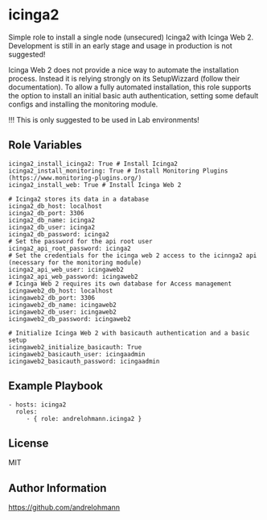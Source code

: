 icinga2
=======

Simple role to install a single node (unsecured) Icinga2 with Icinga Web 2. Development is still in an early stage and usage in production is not suggested!

Icinga Web 2 does not provide a nice way to automate the installation process. Instead it is relying strongly on its SetupWizzard (follow their documentation). To allow a fully automated installation, this role supports the option to install an initial basic auth authentication, setting some default configs and installing the monitoring module.

!!! This is only suggested to be used in Lab environments!

Role Variables
--------------

    icinga2_install_icinga2: True # Install Icinga2
    icinga2_install_monitoring: True # Install Monitoring Plugins (https://www.monitoring-plugins.org/)
    icinga2_install_web: True # Install Icinga Web 2

    # Icinga2 stores its data in a database
    icinga2_db_host: localhost
    icinga2_db_port: 3306
    icinga2_db_name: icinga2
    icinga2_db_user: icinga2
    icinga2_db_password: icinga2
    # Set the password for the api root user
    icinga2_api_root_password: icinga2
    # Set the credentials for the icinga web 2 access to the icinnga2 api (necessary for the monitoring module)
    icinga2_api_web_user: icingaweb2
    icinga2_api_web_password: icingaweb2
    # Icinga Web 2 requires its own database for Access management
    icingaweb2_db_host: localhost
    icingaweb2_db_port: 3306
    icingaweb2_db_name: icingaweb2
    icingaweb2_db_user: icingaweb2
    icingaweb2_db_password: icingaweb2

    # Initialize Icinga Web 2 with basicauth authentication and a basic setup
    icingaweb2_initialize_basicauth: True
    icingaweb2_basicauth_user: icingaadmin
    icingaweb2_basicauth_password: icingaadmin

Example Playbook
----------------

    - hosts: icinga2
      roles:
         - { role: andrelohmann.icinga2 }

License
-------

MIT

Author Information
------------------

https://github.com/andrelohmann
